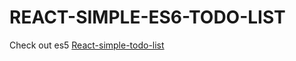 # REACT-SIMPLE-ES6-TODO-LIST

Check out es5 [React-simple-todo-list](https://github.com/pgburrack/react-simple-todo-list)
